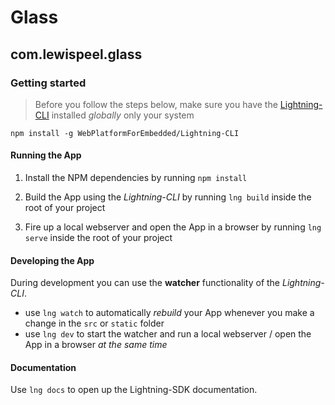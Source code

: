 # Glass

## com.lewispeel.glass

### Getting started

> Before you follow the steps below, make sure you have the
[Lightning-CLI](https://github.com/WebPlatformForEmbedded/Lightning-CLI) installed _globally_ only your system

```
npm install -g WebPlatformForEmbedded/Lightning-CLI
```

#### Running the App

1. Install the NPM dependencies by running `npm install`

2. Build the App using the _Lightning-CLI_ by running `lng build` inside the root of your project

3. Fire up a local webserver and open the App in a browser by running `lng serve` inside the root of your project


#### Developing the App

During development you can use the **watcher** functionality of the _Lightning-CLI_.

- use `lng watch` to automatically _rebuild_ your App whenever you make a change in the `src` or  `static` folder
- use `lng dev` to start the watcher and run a local webserver / open the App in a browser _at the same time_

#### Documentation

Use `lng docs` to open up the Lightning-SDK documentation.
